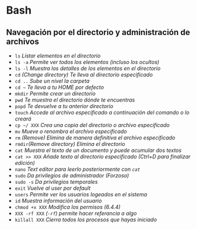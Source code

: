 # Bash

## Navegación por el directorio y administración de archivos

- `ls`       *Listar elementos en el directorio*
- `ls -a` *Permite ver todos los elementos (incluso los ocultos)*
- `ls -l` *Muestra los detalles de los elementos en el directorio*
- `cd`    *(Change directory) Te lleva al directorio especificado*
- `cd ..` *Sube un nivel la carpeta*
- `cd ~`  *Te lleva a tu HOME por defecto*
- `mkdir` *Permite crear un directorio*
- `pwd`   *Te muestra el directorio dónde te encuentras*
- `popd`  *Te devuelve a tu anterior directorio*
- `touch` *Accede al archivo especificado a continuación del comando o lo creará*
- `cp ~/ XXX` *Crea una copia del directorio o archivo especificado*
- `mv` *Mueve o renombra el archivo especificado*
- `rm` *(Remove) Elimina de manera definitiva el archivo especificado*
- `rmdir`*(Remove directory) Elimina el directorio*
- `cat` *Muestra el texto de un documento y puede acumular dos textos*
- `cat >> XXX` *Añade texto al directorio especificado (Ctrl+D para finalizar edición)*
- `nano` *Text editor para leerlo posteriormente con `cat`*
- `sudo` *Da privilegios de administrador (Forzoso)*
- `sudo -s` *Da privilegios temporales*
- `exit` *Vuelve al user por default*
- `users` *Permite ver los usuarios logeados en el sistema*
- `id` *Muestra información del usuario*
- `chmod +x XXX` *Modifica los permisos (6.4.4)*
- `XXX -rf XXX` *(`-rf`) permite hacer referancia a algo*
- `killall XXX` *Cierra todos los procesos que hayas iniciado*